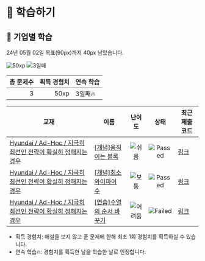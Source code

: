# 📖 학습하기

## 🚀 기업별 학습
24년 05월 02일 목표(90px)까지 40px 남았습니다.

![50xp](https://img.shields.io/badge/EXP-50xp-%235cb85c.svg?for-the-badge)
![3일째](https://img.shields.io/badge/연속학습-3일째-%23E34F26.svg?for-the-badge)

|총 문제수|획득 경험치|연속 학습|
|---:|---:|---|
3|50xp|3일째🔥|

|교재|이름|난이도|상태|최근 제출 코드|
|---|---|:---:|:---:|---|
|[Hyundai / Ad-Hoc / 지극히 최선인 전략이 확실히 정해지는 경우](https://www.codetree.ai/missions?missionId=17)|[[개념]움직이는 블록](https://www.codetree.ai/missions/17/problems/moving-block)|![쉬움][easy]|![Passed][passed]|[링크](https://github.com/jw0111/codetree-TILs/blob/main/240502/%EC%9B%80%EC%A7%81%EC%9D%B4%EB%8A%94%20%EB%B8%94%EB%A1%9D/moving-block.java)|
|[Hyundai / Ad-Hoc / 지극히 최선인 전략이 확실히 정해지는 경우](https://www.codetree.ai/missions?missionId=17)|[[개념]최소 와이파이 수](https://www.codetree.ai/missions/17/problems/minimum-number-of-wifi)|![보통][medium]|![Passed][passed]|[링크](https://github.com/jw0111/codetree-TILs/blob/main/240502/%EC%B5%9C%EC%86%8C%20%EC%99%80%EC%9D%B4%ED%8C%8C%EC%9D%B4%20%EC%88%98/minimum-number-of-wifi.java)|
|[Hyundai / Ad-Hoc / 지극히 최선인 전략이 확실히 정해지는 경우](https://www.codetree.ai/missions?missionId=17)|[[연습]수열의 순서 바꾸기](https://www.codetree.ai/missions/17/problems/reorder-sequence)|![어려움][hard]|![Failed][failed]|[링크](https://github.com/jw0111/codetree-TILs/blob/main/240502/%EC%88%98%EC%97%B4%EC%9D%98%20%EC%88%9C%EC%84%9C%20%EB%B0%94%EA%BE%B8%EA%B8%B0/reorder-sequence.java)|


* 획득 경험치: 해설을 보지 않고 푼 문제에 한해 최초 1회 경험치를 획득하실 수 있습니다.
* 연속 학습🔥: 경험치를 획득한 날을 학습한 날로 인정합니다.










[b5]: https://img.shields.io/badge/Bronze_5-%235D3E31.svg
[b4]: https://img.shields.io/badge/Bronze_4-%235D3E31.svg
[b3]: https://img.shields.io/badge/Bronze_3-%235D3E31.svg
[b2]: https://img.shields.io/badge/Bronze_2-%235D3E31.svg
[b1]: https://img.shields.io/badge/Bronze_1-%235D3E31.svg
[s5]: https://img.shields.io/badge/Silver_5-%23394960.svg
[s4]: https://img.shields.io/badge/Silver_4-%23394960.svg
[s3]: https://img.shields.io/badge/Silver_3-%23394960.svg
[s2]: https://img.shields.io/badge/Silver_2-%23394960.svg
[s1]: https://img.shields.io/badge/Silver_1-%23394960.svg
[g5]: https://img.shields.io/badge/Gold_5-%23FFC433.svg
[g4]: https://img.shields.io/badge/Gold_4-%23FFC433.svg
[g3]: https://img.shields.io/badge/Gold_3-%23FFC433.svg
[g2]: https://img.shields.io/badge/Gold_2-%23FFC433.svg
[g1]: https://img.shields.io/badge/Gold_1-%23FFC433.svg
[p5]: https://img.shields.io/badge/Platinum_5-%2376DDD8.svg
[p4]: https://img.shields.io/badge/Platinum_4-%2376DDD8.svg
[p3]: https://img.shields.io/badge/Platinum_3-%2376DDD8.svg
[p2]: https://img.shields.io/badge/Platinum_2-%2376DDD8.svg
[p1]: https://img.shields.io/badge/Platinum_1-%2376DDD8.svg
[passed]: https://img.shields.io/badge/Passed-%23009D27.svg
[failed]: https://img.shields.io/badge/Failed-%23D24D57.svg
[easy]: https://img.shields.io/badge/쉬움-%235cb85c.svg?for-the-badge
[medium]: https://img.shields.io/badge/보통-%23FFC433.svg?for-the-badge
[hard]: https://img.shields.io/badge/어려움-%23D24D57.svg?for-the-badge